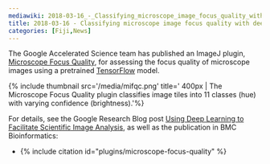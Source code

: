 ```yaml
---
mediawiki: 2018-03-16_-_Classifying_microscope_image_focus_quality_with_deep_learning
title: 2018-03-16 - Classifying microscope image focus quality with deep learning
categories: [Fiji,News]
---
```


The Google Accelerated Science team has published an ImageJ plugin, [Microscope Focus Quality](/plugins/microscope-focus-quality), for assessing the focus quality of microscope images using a pretrained [TensorFlow](/software/tensorflow) model.

{% include thumbnail src='/media/mifqc.png' title=' 400px \| The Microscope Focus Quality plugin classifies image tiles into 11 classes (hue) with varying confidence (brightness).'%}

For details, see the Google Research Blog post [Using Deep Learning to Facilitate Scientific Image Analysis](https://research.googleblog.com/2018/03/using-deep-learning-to-facilitate.html), as well as the publication in BMC Bioinformatics:

-   {% include citation id="plugins/microscope-focus-quality" %}

 
